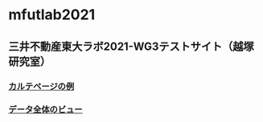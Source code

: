 # mfutlab2021
## 三井不動産東大ラボ2021-WG3テストサイト（越塚研究室）

### [カルテページの例](https://noboru-koshizuka.github.io/mfutlab2021/carte.html)

### [データ全体のビュー](https://noboru-koshizuka.github.io/mfutlab2021/tablechart.html)
